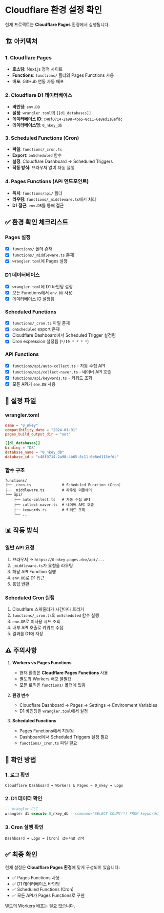 # Cloudflare 환경 설정 확인

현재 프로젝트는 **Cloudflare Pages** 환경에서 실행됩니다.

## 🏗️ 아키텍처

### 1. Cloudflare Pages
- **호스팅**: Next.js 정적 사이트
- **Functions**: `functions/` 폴더의 Pages Functions 사용
- **배포**: GitHub 연동 자동 배포

### 2. Cloudflare D1 데이터베이스
- **바인딩**: `env.DB`
- **설정**: `wrangler.toml`의 `[[d1_databases]]`
- **데이터베이스 ID**: `c48f0714-2a98-4b65-8c11-6e8ed118efdc`
- **데이터베이스명**: `0_nkey_db`

### 3. Scheduled Functions (Cron)
- **파일**: `functions/_cron.ts`
- **Export**: `onScheduled` 함수
- **설정**: Cloudflare Dashboard → Scheduled Triggers
- **작동 방식**: 브라우저 없이 자동 실행

### 4. Pages Functions (API 엔드포인트)
- **위치**: `functions/api/` 폴더
- **라우팅**: `functions/_middleware.ts`에서 처리
- **D1 접근**: `env.DB`를 통해 접근

## ✅ 환경 확인 체크리스트

### Pages 설정
- [x] `functions/` 폴더 존재
- [x] `functions/_middleware.ts` 존재
- [x] `wrangler.toml`에 Pages 설정

### D1 데이터베이스
- [x] `wrangler.toml`에 D1 바인딩 설정
- [x] 모든 Functions에서 `env.DB` 사용
- [x] 데이터베이스 ID 설정됨

### Scheduled Functions
- [x] `functions/_cron.ts` 파일 존재
- [x] `onScheduled` export 존재
- [x] Cloudflare Dashboard에서 Scheduled Trigger 설정됨
- [x] Cron expression 설정됨 (`*/10 * * * *`)

### API Functions
- [x] `functions/api/auto-collect.ts` - 자동 수집 API
- [x] `functions/api/collect-naver.ts` - 네이버 API 호출
- [x] `functions/api/keywords.ts` - 키워드 조회
- [x] 모든 API가 `env.DB` 사용

## 🔧 설정 파일

### wrangler.toml
```toml
name = "0_nkey"
compatibility_date = "2024-01-01"
pages_build_output_dir = "out"

[[d1_databases]]
binding = "DB"
database_name = "0_nkey_db"
database_id = "c48f0714-2a98-4b65-8c11-6e8ed118efdc"
```

### 함수 구조
```
functions/
├── _cron.ts              # Scheduled Function (Cron)
├── _middleware.ts        # 라우팅 미들웨어
└── api/
    ├── auto-collect.ts   # 자동 수집 API
    ├── collect-naver.ts  # 네이버 API 호출
    ├── keywords.ts       # 키워드 조회
    └── ...
```

## 📊 작동 방식

### 일반 API 요청
1. 브라우저 → `https://0-nkey.pages.dev/api/...`
2. `_middleware.ts`가 요청을 라우팅
3. 해당 API Function 실행
4. `env.DB`로 D1 접근
5. 응답 반환

### Scheduled Cron 실행
1. Cloudflare 스케줄러가 시간마다 트리거
2. `functions/_cron.ts`의 `onScheduled` 함수 실행
3. `env.DB`로 미사용 시드 조회
4. 내부 API 호출로 키워드 수집
5. 결과를 D1에 저장

## ⚠️ 주의사항

1. **Workers vs Pages Functions**
   - 현재 환경은 **Cloudflare Pages Functions** 사용
   - 별도의 Workers 배포 불필요
   - 모든 로직은 `functions/` 폴더에 있음

2. **환경 변수**
   - Cloudflare Dashboard → Pages → Settings → Environment Variables
   - D1 바인딩은 `wrangler.toml`에서 설정

3. **Scheduled Functions**
   - Pages Functions에서 지원됨
   - Dashboard에서 Scheduled Triggers 설정 필요
   - `functions/_cron.ts` 파일 필요

## 🎯 확인 방법

### 1. 로그 확인
```
Cloudflare Dashboard → Workers & Pages → 0_nkey → Logs
```

### 2. D1 데이터 확인
```sql
-- Wrangler CLI
wrangler d1 execute 0_nkey_db --command="SELECT COUNT(*) FROM keywords"
```

### 3. Cron 실행 확인
```
Dashboard → Logs → [Cron] 접두사로 검색
```

## ✅ 최종 확인

현재 설정은 **Cloudflare Pages 환경**에 맞게 구성되어 있습니다:
- ✅ Pages Functions 사용
- ✅ D1 데이터베이스 바인딩
- ✅ Scheduled Functions (Cron)
- ✅ 모든 API가 Pages Functions로 구현

별도의 Workers 배포는 필요 없습니다.

